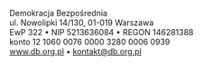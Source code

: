 Demokracja Bezpośrednia  
ul. Nowolipki 14/130, 01-019 Warszawa  
EwP 322 • NIP 5213636084 • REGON 146281388  
konto 12 1060 0076 0000 3280 0006 0939  
www.db.org.pl • kontakt@db.org.pl
